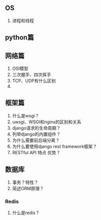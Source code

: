 ## OS
1. 进程和线程
## python篇
## 网络篇
1. OSI模型
2. 三次握手、四次挥手
3. TCP、UDP有什么区别
4. 

## 框架篇
1. 什么是wsgi？
1. uwsgi、WSGI和nginx的区别和关系
2. django请求的生命周期？
3. 列举django的内置组件？
4. 为什么需要前后端分离？
5. 为什么要使用django rest framework框架？
6. RESTful API 特点 优势？
## 数据库
1. 事务？特性？
2. 简述ORM原理？
### Redis
1. 什么是redis？
